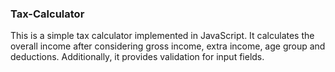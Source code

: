 ### Tax-Calculator

This is a simple tax calculator implemented in JavaScript. It calculates the overall income after considering gross income, extra income, age group and deductions. Additionally, it provides validation for input fields.

